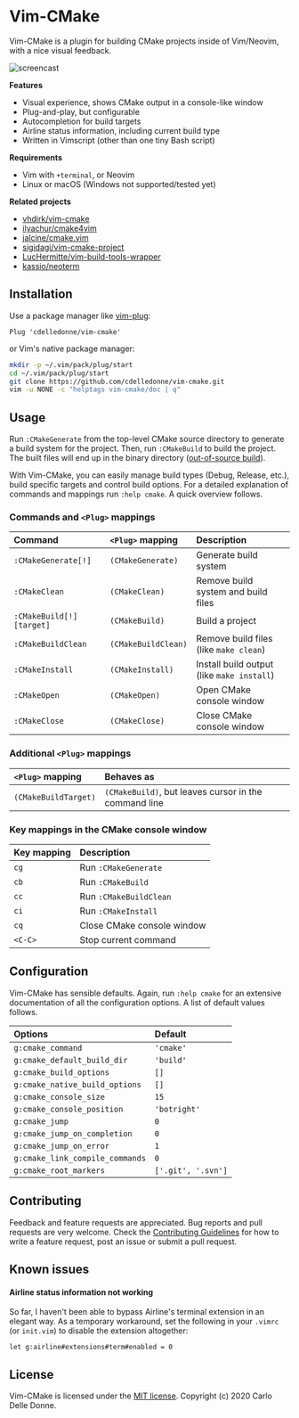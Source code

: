 # Vim-CMake

Vim-CMake is a plugin for building CMake projects inside of Vim/Neovim, with a
nice visual feedback.

![screencast][screencast]

**Features**

* Visual experience, shows CMake output in a console-like window
* Plug-and-play, but configurable
* Autocompletion for build targets
* Airline status information, including current build type
* Written in Vimscript (other than one tiny Bash script)

**Requirements**

* Vim with `+terminal`, or Neovim
* Linux or macOS (Windows not supported/tested yet)

**Related projects**

* [vhdirk/vim-cmake][vim-cmake]
* [ilyachur/cmake4vim][cmake4vim]
* [jalcine/cmake.vim][cmake.vim]
* [sigidagi/vim-cmake-project][vim-cmake-project]
* [LucHermitte/vim-build-tools-wrapper][LucHermitte/vim-build-tools-wrapper]
* [kassio/neoterm][neoterm]

<!--=========================================================================-->

## Installation

Use a package manager like [vim-plug][vim-plug]:

```vim
Plug 'cdelledonne/vim-cmake'
```

or Vim's native package manager:

```sh
mkdir -p ~/.vim/pack/plug/start
cd ~/.vim/pack/plug/start
git clone https://github.com/cdelledonne/vim-cmake.git
vim -u NONE -c "helptags vim-cmake/doc | q"
```

<!--=========================================================================-->

## Usage

Run `:CMakeGenerate` from the top-level CMake source directory to generate a
build system for the project.  Then, run `:CMakeBuild` to build the project. The
built files will end up in the binary directory ([out-of-source build][oos]).

With Vim-CMake, you can easily manage build types (Debug, Release, etc.), build
specific targets and control build options.  For a detailed explanation of
commands and mappings run `:help cmake`.  A quick overview follows.

### Commands and `<Plug>` mappings

| Command                   | `<Plug>` mapping    | Description                                |
|:--------------------------|:--------------------|:-------------------------------------------|
| `:CMakeGenerate[!]`       | `(CMakeGenerate)`   | Generate build system                      |
| `:CMakeClean`             | `(CMakeClean)`      | Remove build system and build files        |
| `:CMakeBuild[!] [target]` | `(CMakeBuild)`      | Build a project                            |
| `:CMakeBuildClean`        | `(CMakeBuildClean)` | Remove build files (like `make clean`)     |
| `:CMakeInstall`           | `(CMakeInstall)`    | Install build output (like `make install`) |
| `:CMakeOpen`              | `(CMakeOpen)`       | Open CMake console window                  |
| `:CMakeClose`             | `(CMakeClose)`      | Close CMake console window                 |

### Additional `<Plug>` mappings

| `<Plug>` mapping     | Behaves as                                            |
|:---------------------|:------------------------------------------------------|
| `(CMakeBuildTarget)` | `(CMakeBuild)`, but leaves cursor in the command line |

### Key mappings in the CMake console window

| Key mapping | Description                |
|:------------|:---------------------------|
| `cg`        | Run `:CMakeGenerate`       |
| `cb`        | Run `:CMakeBuild`          |
| `cc`        | Run `:CMakeBuildClean`     |
| `ci`        | Run `:CMakeInstall`        |
| `cq`        | Close CMake console window |
| `<C-C>`     | Stop current command       |

<!--=========================================================================-->

## Configuration

Vim-CMake has sensible defaults. Again, run `:help cmake` for an extensive
documentation of all the configuration options.  A list of default values
follows.

| Options                         | Default            |
|:--------------------------------|:-------------------|
| `g:cmake_command`               | `'cmake'`          |
| `g:cmake_default_build_dir`     | `'build'`          |
| `g:cmake_build_options`         | `[]`               |
| `g:cmake_native_build_options`  | `[]`               |
| `g:cmake_console_size`          | `15`               |
| `g:cmake_console_position`      | `'botright'`       |
| `g:cmake_jump`                  | `0`                |
| `g:cmake_jump_on_completion`    | `0`                |
| `g:cmake_jump_on_error`         | `1`                |
| `g:cmake_link_compile_commands` | `0`                |
| `g:cmake_root_markers`          | `['.git', '.svn']` |

<!--=========================================================================-->

## Contributing

Feedback and feature requests are appreciated.  Bug reports and pull requests
are very welcome.  Check the [Contributing Guidelines][contributing] for how to
write a feature request, post an issue or submit a pull request.

<!--=========================================================================-->

## Known issues

#### Airline status information not working

So far, I haven't been able to bypass Airline's terminal extension in an elegant
way.  As a temporary workaround, set the following in your `.vimrc` (or
`init.vim`) to disable the extension altogether:
```vim
let g:airline#extensions#term#enabled = 0
```

<!--=========================================================================-->

## License

Vim-CMake is licensed under the [MIT license][license].  Copyright (c) 2020
Carlo Delle Donne.

<!--=========================================================================-->

[screencast]: https://user-images.githubusercontent.com/24732205/81405504-12555600-9138-11ea-8fca-c93ceb64dca3.gif
[vim-cmake]: https://github.com/vhdirk/vim-cmake
[cmake4vim]: https://github.com/ilyachur/cmake4vim
[cmake.vim]: https://github.com/jalcine/cmake.vim
[vim-cmake-project]: https://github.com/sigidagi/vim-cmake-project
[LucHermitte/vim-build-tools-wrapper]: https://github.com/LucHermitte/vim-build-tools-wrapper
[neoterm]: https://github.com/kassio/neoterm
[vim-plug]: https://github.com/junegunn/vim-plug
[oos]: https://cprieto.com/posts/2016/10/cmake-out-of-source-build.html
[contributing]: ./CONTRIBUTING.md
[license]: ./LICENSE
